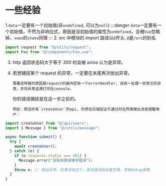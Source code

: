 # 一些经验

1.`data`一定要有一个初始值(非`undefined`, 可以为`null`)
:::danger
`data`一定要有一个初始值，不然为非响应式，原因是没初始值的属性为`undefined`，会被`Vue`忽略掉，`vuex`的`state`同理
::: 2. src 中模块的 import 路径以`@`开头, `@`是`/src`的别名

```ts
import request from "@/utils/request";
import Foo from "@/components/Foo.vue";
```

3.  http 返回状态码大于等于 300 的会被 axios 认为是异常。

4.  若想捕捉某个 request 的异常，一定要在末尾再次抛出异常。

        需要这样做的原因是request的最外层有一个errorHandler, 会统一处理一些常见的异常，并将异常追溯打印在console。

    你的错误捕捉是在这一步之前的。

        例如：假设你有`createUser`的api, 你想在后端验证不通过时在界面弹出消息提醒用户：

```ts
import createUser from "@/api/users";
import { Message } from "@/utils/message";

async function submit() {
  try {
    await createUser();
  } catch (e) {
    if (e.response.status === 401) {
      Message.error("没有权限或填写错误");
    }
    throw e; // 抛出异常，如果没有这个，其他错误就会被忽略，导致Debug困难
  }
}
```
